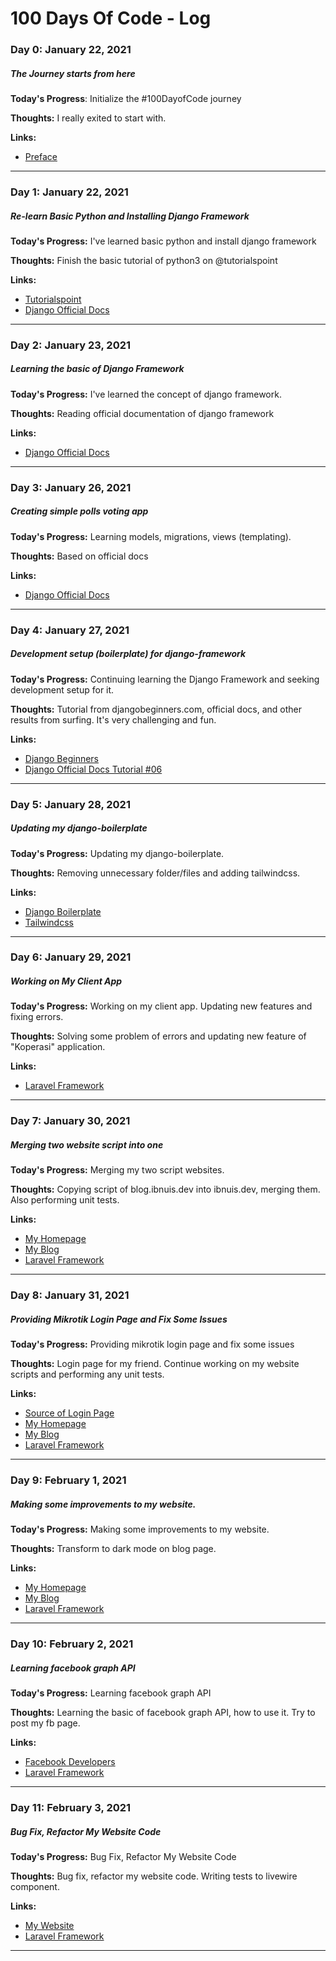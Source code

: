 # 100 Days Of Code - Log

### Day 0: January 22, 2021
##### The Journey starts from here

**Today's Progress**: Initialize the #100DayofCode journey

**Thoughts:** I really exited to start with.

**Links:**
- [Preface](https://www.freecodecamp.org/news/the-crazy-history-of-the-100daysofcode-challenge-and-why-you-should-try-it-for-2018-6c89a76e298d/)

---

### Day 1: January 22, 2021
##### Re-learn Basic Python and Installing Django Framework

**Today's Progress:** I've learned basic python and install django framework

**Thoughts:** Finish the basic tutorial of python3 on @tutorialspoint

**Links:**
- [Tutorialspoint](https://tutorialspoint.com/python3/index.htm)
- [Django Official Docs](https://docs.djangoproject.com/)

---

### Day 2: January 23, 2021
##### Learning the basic of Django Framework

**Today's Progress:** I've learned the concept of django framework.

**Thoughts:** Reading official documentation of django framework

**Links:**
- [Django Official Docs](https://docs.djangoproject.com/)

---

### Day 3: January 26, 2021
##### Creating simple polls voting app

**Today's Progress:** Learning models, migrations, views (templating).

**Thoughts:** Based on official docs

**Links:**
- [Django Official Docs](https://docs.djangoproject.com/)

---

### Day 4: January 27, 2021
##### Development setup (boilerplate) for django-framework

**Today's Progress:** Continuing learning the Django Framework and seeking development setup for it.

**Thoughts:** Tutorial from djangobeginners.com, official docs, and other results from surfing. It's very challenging and fun.

**Links:**
- [Django Beginners](https://djangoforbeginners.com/)
- [Django Official Docs Tutorial #06](https://docs.djangoproject.com/en/3.1/intro/tutorial06)

---

### Day 5: January 28, 2021
##### Updating my django-boilerplate

**Today's Progress:** Updating my django-boilerplate.

**Thoughts:** Removing unnecessary folder/files and adding tailwindcss.

**Links:**
- [Django Boilerplate](https://github.com/ibnuhalimm/django-boilerplate)
- [Tailwindcss](https://tailwindcss.com)

---

### Day 6: January 29, 2021
##### Working on My Client App

**Today's Progress:** Working on my client app. Updating new features and fixing errors.

**Thoughts:** Solving some problem of errors and updating new feature of "Koperasi" application.

**Links:**
- [Laravel Framework](https://laravel.com)

---

### Day 7: January 30, 2021
##### Merging two website script into one

**Today's Progress:** Merging my two script websites.

**Thoughts:** Copying script of blog.ibnuis.dev into ibnuis.dev, merging them. Also performing unit tests.

**Links:**
- [My Homepage](https://ibnuis.dev)
- [My Blog](https://blog.ibnuis.dev)
- [Laravel Framework](https://laravel.com)

---

### Day 8: January 31, 2021
##### Providing Mikrotik Login Page and Fix Some Issues

**Today's Progress:** Providing mikrotik login page and fix some issues

**Thoughts:** Login page for my friend. Continue working on my website scripts and performing any unit tests.

**Links:**
- [Source of Login Page](https://github.com/ibnuhalimm/login-page-mikrotik)
- [My Homepage](https://ibnuis.dev)
- [My Blog](https://blog.ibnuis.dev)
- [Laravel Framework](https://laravel.com)

---

### Day 9: February 1, 2021
##### Making some improvements to my website.

**Today's Progress:** Making some improvements to my website.

**Thoughts:** Transform to dark mode on blog page.

**Links:**
- [My Homepage](https://ibnuis.dev)
- [My Blog](https://blog.ibnuis.dev)
- [Laravel Framework](https://laravel.com)

---

### Day 10: February 2, 2021
##### Learning facebook graph API

**Today's Progress:** Learning facebook graph API

**Thoughts:** Learning the basic of facebook graph API, how to use it. Try to post my fb page.

**Links:**
- [Facebook Developers](https://developers.facebook.com)
- [Laravel Framework](https://laravel.com)

---

### Day 11: February 3, 2021
##### Bug Fix, Refactor My Website Code

**Today's Progress:** Bug Fix, Refactor My Website Code

**Thoughts:** Bug fix, refactor my website code. Writing tests to livewire component.

**Links:**
- [My Website](https://ibnuis.dev)
- [Laravel Framework](https://laravel.com)

---
